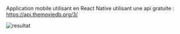 Application mobile utilisant en React Native utilisant une api gratuite : https://api.themoviedb.org/3/

![resultat](https://github.com/user-attachments/assets/47cbecff-fe6e-4718-8325-4e48f4640bcc)

